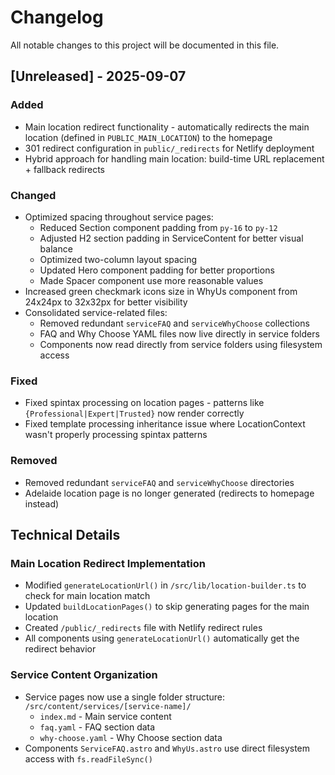 # Changelog

All notable changes to this project will be documented in this file.

## [Unreleased] - 2025-09-07

### Added
- Main location redirect functionality - automatically redirects the main location (defined in `PUBLIC_MAIN_LOCATION`) to the homepage
- 301 redirect configuration in `public/_redirects` for Netlify deployment
- Hybrid approach for handling main location: build-time URL replacement + fallback redirects

### Changed
- Optimized spacing throughout service pages:
  - Reduced Section component padding from `py-16` to `py-12`
  - Adjusted H2 section padding in ServiceContent for better visual balance
  - Optimized two-column layout spacing
  - Updated Hero component padding for better proportions
  - Made Spacer component use more reasonable values
- Increased green checkmark icons size in WhyUs component from 24x24px to 32x32px for better visibility
- Consolidated service-related files:
  - Removed redundant `serviceFAQ` and `serviceWhyChoose` collections
  - FAQ and Why Choose YAML files now live directly in service folders
  - Components now read directly from service folders using filesystem access

### Fixed
- Fixed spintax processing on location pages - patterns like `{Professional|Expert|Trusted}` now render correctly
- Fixed template processing inheritance issue where LocationContext wasn't properly processing spintax patterns

### Removed
- Removed redundant `serviceFAQ` and `serviceWhyChoose` directories
- Adelaide location page is no longer generated (redirects to homepage instead)

## Technical Details

### Main Location Redirect Implementation
- Modified `generateLocationUrl()` in `/src/lib/location-builder.ts` to check for main location match
- Updated `buildLocationPages()` to skip generating pages for the main location
- Created `/public/_redirects` file with Netlify redirect rules
- All components using `generateLocationUrl()` automatically get the redirect behavior

### Service Content Organization
- Service pages now use a single folder structure: `/src/content/services/[service-name]/`
  - `index.md` - Main service content
  - `faq.yaml` - FAQ section data
  - `why-choose.yaml` - Why Choose section data
- Components `ServiceFAQ.astro` and `WhyUs.astro` use direct filesystem access with `fs.readFileSync()`